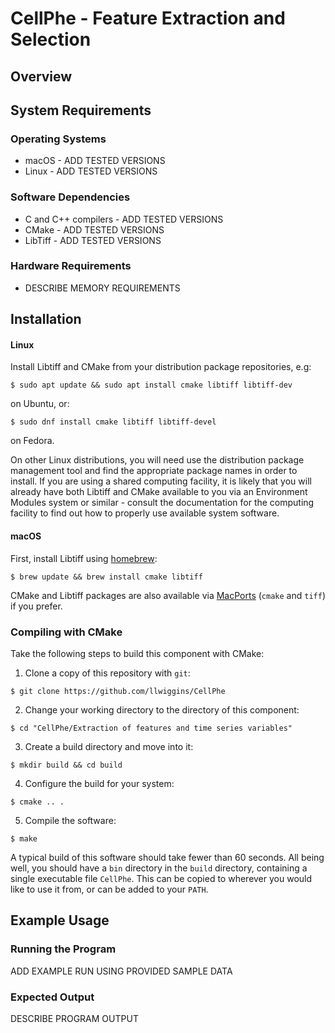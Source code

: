# CellPhe - Feature Extraction and Selection 

## Overview

## System Requirements

### Operating Systems
* macOS - ADD TESTED VERSIONS
* Linux - ADD TESTED VERSIONS

### Software Dependencies
* C and C++ compilers - ADD TESTED VERSIONS
* CMake - ADD TESTED VERSIONS
* LibTiff - ADD TESTED VERSIONS

### Hardware Requirements
* DESCRIBE MEMORY REQUIREMENTS

## Installation

#### Linux
Install Libtiff and CMake from your distribution package repositories, e.g:

```
$ sudo apt update && sudo apt install cmake libtiff libtiff-dev
```

on Ubuntu, or:

```
$ sudo dnf install cmake libtiff libtiff-devel
```

on Fedora.

On other Linux distributions, you will need use the distribution package management tool and find the appropriate package names in order to install. If you are using a shared computing facility, it is likely that you will already have both Libtiff and CMake available to you via an Environment Modules system or similar - consult the documentation for the computing facility to find out how to properly use available system software.

#### macOS

First, install Libtiff using [homebrew](https://brew.sh/):

```
$ brew update && brew install cmake libtiff
```

CMake and Libtiff packages are also available via [MacPorts](https://www.macports.org/) (`cmake` and `tiff`) if you prefer.

### Compiling with CMake
Take the following steps to build this component with CMake:

1. Clone a copy of this repository with `git`:

```
$ git clone https://github.com/llwiggins/CellPhe
```

2. Change your working directory to the directory of this component:

```
$ cd "CellPhe/Extraction of features and time series variables"
```

3. Create a build directory and move into it:

```
$ mkdir build && cd build
```

4. Configure the build for your system:

```
$ cmake .. .
```

5. Compile the software:

```
$ make
```

A typical build of this software should take fewer than 60 seconds. All being well, you should have a `bin` directory in the `build` directory, containing a single executable file `CellPhe`. This can be copied to wherever you would like to use it from, or can be added to your `PATH`.

## Example Usage

### Running the Program

ADD EXAMPLE RUN USING PROVIDED SAMPLE DATA

### Expected Output

DESCRIBE PROGRAM OUTPUT
